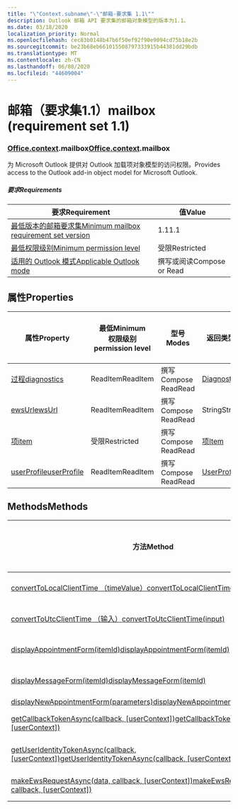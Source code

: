 ```yaml
---
title: "\"Context.subname\"-\"邮箱-要求集 1.1\""
description: Outlook 邮箱 API 要求集的邮箱对象模型的版本为1.1。
ms.date: 03/18/2020
localization_priority: Normal
ms.openlocfilehash: cec83b0148b47b6f50ef92f90e9094cd75b18e2b
ms.sourcegitcommit: be23b68eb661015508797333915b44381dd29bdb
ms.translationtype: MT
ms.contentlocale: zh-CN
ms.lasthandoff: 06/08/2020
ms.locfileid: "44609004"
---
```

# <a name="mailbox-requirement-set-11"></a><span data-ttu-id="a0d85-103">邮箱（要求集1.1）</span><span class="sxs-lookup"><span data-stu-id="a0d85-103">mailbox (requirement set 1.1)</span></span>

### <a name="officecontextmailbox"></a><span data-ttu-id="a0d85-104">[Office](office.md)[.context](office.context.md).mailbox</span><span class="sxs-lookup"><span data-stu-id="a0d85-104">[Office](office.md)[.context](office.context.md).mailbox</span></span>

<span data-ttu-id="a0d85-105">为 Microsoft Outlook 提供对 Outlook 加载项对象模型的访问权限。</span><span class="sxs-lookup"><span data-stu-id="a0d85-105">Provides access to the Outlook add-in object model for Microsoft Outlook.</span></span>

##### <a name="requirements"></a><span data-ttu-id="a0d85-106">要求</span><span class="sxs-lookup"><span data-stu-id="a0d85-106">Requirements</span></span>

|<span data-ttu-id="a0d85-107">要求</span><span class="sxs-lookup"><span data-stu-id="a0d85-107">Requirement</span></span>| <span data-ttu-id="a0d85-108">值</span><span class="sxs-lookup"><span data-stu-id="a0d85-108">Value</span></span>|
|---|---|
|[<span data-ttu-id="a0d85-109">最低版本的邮箱要求集</span><span class="sxs-lookup"><span data-stu-id="a0d85-109">Minimum mailbox requirement set version</span></span>](../../requirement-sets/outlook-api-requirement-sets.md)| <span data-ttu-id="a0d85-110">1.1</span><span class="sxs-lookup"><span data-stu-id="a0d85-110">1.1</span></span>|
|[<span data-ttu-id="a0d85-111">最低权限级别</span><span class="sxs-lookup"><span data-stu-id="a0d85-111">Minimum permission level</span></span>](../../../outlook/understanding-outlook-add-in-permissions.md)| <span data-ttu-id="a0d85-112">受限</span><span class="sxs-lookup"><span data-stu-id="a0d85-112">Restricted</span></span>|
|[<span data-ttu-id="a0d85-113">适用的 Outlook 模式</span><span class="sxs-lookup"><span data-stu-id="a0d85-113">Applicable Outlook mode</span></span>](../../../outlook/outlook-add-ins-overview.md#extension-points)| <span data-ttu-id="a0d85-114">撰写或阅读</span><span class="sxs-lookup"><span data-stu-id="a0d85-114">Compose or Read</span></span>|

## <a name="properties"></a><span data-ttu-id="a0d85-115">属性</span><span class="sxs-lookup"><span data-stu-id="a0d85-115">Properties</span></span>

| <span data-ttu-id="a0d85-116">属性</span><span class="sxs-lookup"><span data-stu-id="a0d85-116">Property</span></span> | <span data-ttu-id="a0d85-117">最低</span><span class="sxs-lookup"><span data-stu-id="a0d85-117">Minimum</span></span><br><span data-ttu-id="a0d85-118">权限级别</span><span class="sxs-lookup"><span data-stu-id="a0d85-118">permission level</span></span> | <span data-ttu-id="a0d85-119">型号</span><span class="sxs-lookup"><span data-stu-id="a0d85-119">Modes</span></span> | <span data-ttu-id="a0d85-120">返回类型</span><span class="sxs-lookup"><span data-stu-id="a0d85-120">Return type</span></span> | <span data-ttu-id="a0d85-121">最低</span><span class="sxs-lookup"><span data-stu-id="a0d85-121">Minimum</span></span><br><span data-ttu-id="a0d85-122">要求集</span><span class="sxs-lookup"><span data-stu-id="a0d85-122">requirement set</span></span> |
|---|---|---|---|:---:|
| [<span data-ttu-id="a0d85-123">过程</span><span class="sxs-lookup"><span data-stu-id="a0d85-123">diagnostics</span></span>](/javascript/api/outlook/office.mailbox?view=outlook-js-1.1#diagnostics) | <span data-ttu-id="a0d85-124">ReadItem</span><span class="sxs-lookup"><span data-stu-id="a0d85-124">ReadItem</span></span> | <span data-ttu-id="a0d85-125">撰写</span><span class="sxs-lookup"><span data-stu-id="a0d85-125">Compose</span></span><br><span data-ttu-id="a0d85-126">Read</span><span class="sxs-lookup"><span data-stu-id="a0d85-126">Read</span></span> | [<span data-ttu-id="a0d85-127">Diagnostics</span><span class="sxs-lookup"><span data-stu-id="a0d85-127">Diagnostics</span></span>](/javascript/api/outlook/office.diagnostics?view=outlook-js-1.1) | [<span data-ttu-id="a0d85-128">1.1</span><span class="sxs-lookup"><span data-stu-id="a0d85-128">1.1</span></span>](../requirement-set-1.1/outlook-requirement-set-1.1.md) |
| [<span data-ttu-id="a0d85-129">ewsUrl</span><span class="sxs-lookup"><span data-stu-id="a0d85-129">ewsUrl</span></span>](/javascript/api/outlook/office.mailbox?view=outlook-js-1.1#ewsurl) | <span data-ttu-id="a0d85-130">ReadItem</span><span class="sxs-lookup"><span data-stu-id="a0d85-130">ReadItem</span></span> | <span data-ttu-id="a0d85-131">撰写</span><span class="sxs-lookup"><span data-stu-id="a0d85-131">Compose</span></span><br><span data-ttu-id="a0d85-132">Read</span><span class="sxs-lookup"><span data-stu-id="a0d85-132">Read</span></span> | <span data-ttu-id="a0d85-133">String</span><span class="sxs-lookup"><span data-stu-id="a0d85-133">String</span></span> | [<span data-ttu-id="a0d85-134">1.1</span><span class="sxs-lookup"><span data-stu-id="a0d85-134">1.1</span></span>](../requirement-set-1.1/outlook-requirement-set-1.1.md) |
| [<span data-ttu-id="a0d85-135">项</span><span class="sxs-lookup"><span data-stu-id="a0d85-135">item</span></span>](office.context.mailbox.item.md) | <span data-ttu-id="a0d85-136">受限</span><span class="sxs-lookup"><span data-stu-id="a0d85-136">Restricted</span></span> | <span data-ttu-id="a0d85-137">撰写</span><span class="sxs-lookup"><span data-stu-id="a0d85-137">Compose</span></span><br><span data-ttu-id="a0d85-138">Read</span><span class="sxs-lookup"><span data-stu-id="a0d85-138">Read</span></span> | [<span data-ttu-id="a0d85-139">项</span><span class="sxs-lookup"><span data-stu-id="a0d85-139">Item</span></span>](/javascript/api/outlook/office.item?view=outlook-js-1.1) | [<span data-ttu-id="a0d85-140">1.1</span><span class="sxs-lookup"><span data-stu-id="a0d85-140">1.1</span></span>](../requirement-set-1.1/outlook-requirement-set-1.1.md) |
| [<span data-ttu-id="a0d85-141">userProfile</span><span class="sxs-lookup"><span data-stu-id="a0d85-141">userProfile</span></span>](/javascript/api/outlook/office.mailbox?view=outlook-js-1.1#userprofile) | <span data-ttu-id="a0d85-142">ReadItem</span><span class="sxs-lookup"><span data-stu-id="a0d85-142">ReadItem</span></span> | <span data-ttu-id="a0d85-143">撰写</span><span class="sxs-lookup"><span data-stu-id="a0d85-143">Compose</span></span><br><span data-ttu-id="a0d85-144">Read</span><span class="sxs-lookup"><span data-stu-id="a0d85-144">Read</span></span> | [<span data-ttu-id="a0d85-145">UserProfile</span><span class="sxs-lookup"><span data-stu-id="a0d85-145">UserProfile</span></span>](/javascript/api/outlook/office.userprofile?view=outlook-js-1.1) | [<span data-ttu-id="a0d85-146">1.1</span><span class="sxs-lookup"><span data-stu-id="a0d85-146">1.1</span></span>](../requirement-set-1.1/outlook-requirement-set-1.1.md) |

## <a name="methods"></a><span data-ttu-id="a0d85-147">Methods</span><span class="sxs-lookup"><span data-stu-id="a0d85-147">Methods</span></span>

| <span data-ttu-id="a0d85-148">方法</span><span class="sxs-lookup"><span data-stu-id="a0d85-148">Method</span></span> | <span data-ttu-id="a0d85-149">最低</span><span class="sxs-lookup"><span data-stu-id="a0d85-149">Minimum</span></span><br><span data-ttu-id="a0d85-150">权限级别</span><span class="sxs-lookup"><span data-stu-id="a0d85-150">permission level</span></span> | <span data-ttu-id="a0d85-151">型号</span><span class="sxs-lookup"><span data-stu-id="a0d85-151">Modes</span></span> | <span data-ttu-id="a0d85-152">最低</span><span class="sxs-lookup"><span data-stu-id="a0d85-152">Minimum</span></span><br><span data-ttu-id="a0d85-153">要求集</span><span class="sxs-lookup"><span data-stu-id="a0d85-153">requirement set</span></span> |
|---|---|---|:---:|
| [<span data-ttu-id="a0d85-154">convertToLocalClientTime （timeValue）</span><span class="sxs-lookup"><span data-stu-id="a0d85-154">convertToLocalClientTime(timeValue)</span></span>](/javascript/api/outlook/office.mailbox?view=outlook-js-1.1#converttolocalclienttime-timevalue-) | <span data-ttu-id="a0d85-155">ReadItem</span><span class="sxs-lookup"><span data-stu-id="a0d85-155">ReadItem</span></span> | <span data-ttu-id="a0d85-156">撰写</span><span class="sxs-lookup"><span data-stu-id="a0d85-156">Compose</span></span><br><span data-ttu-id="a0d85-157">Read</span><span class="sxs-lookup"><span data-stu-id="a0d85-157">Read</span></span> | [<span data-ttu-id="a0d85-158">1.1</span><span class="sxs-lookup"><span data-stu-id="a0d85-158">1.1</span></span>](../requirement-set-1.1/outlook-requirement-set-1.1.md) |
| [<span data-ttu-id="a0d85-159">convertToUtcClientTime （输入）</span><span class="sxs-lookup"><span data-stu-id="a0d85-159">convertToUtcClientTime(input)</span></span>](/javascript/api/outlook/office.mailbox?view=outlook-js-1.1#converttoutcclienttime-input-) | <span data-ttu-id="a0d85-160">ReadItem</span><span class="sxs-lookup"><span data-stu-id="a0d85-160">ReadItem</span></span> | <span data-ttu-id="a0d85-161">撰写</span><span class="sxs-lookup"><span data-stu-id="a0d85-161">Compose</span></span><br><span data-ttu-id="a0d85-162">Read</span><span class="sxs-lookup"><span data-stu-id="a0d85-162">Read</span></span> | [<span data-ttu-id="a0d85-163">1.1</span><span class="sxs-lookup"><span data-stu-id="a0d85-163">1.1</span></span>](../requirement-set-1.1/outlook-requirement-set-1.1.md) |
| [<span data-ttu-id="a0d85-164">displayAppointmentForm(itemId)</span><span class="sxs-lookup"><span data-stu-id="a0d85-164">displayAppointmentForm(itemId)</span></span>](/javascript/api/outlook/office.mailbox?view=outlook-js-1.1#displayappointmentform-itemid-) | <span data-ttu-id="a0d85-165">ReadItem</span><span class="sxs-lookup"><span data-stu-id="a0d85-165">ReadItem</span></span> | <span data-ttu-id="a0d85-166">撰写</span><span class="sxs-lookup"><span data-stu-id="a0d85-166">Compose</span></span><br><span data-ttu-id="a0d85-167">Read</span><span class="sxs-lookup"><span data-stu-id="a0d85-167">Read</span></span> | [<span data-ttu-id="a0d85-168">1.1</span><span class="sxs-lookup"><span data-stu-id="a0d85-168">1.1</span></span>](../requirement-set-1.1/outlook-requirement-set-1.1.md) |
| [<span data-ttu-id="a0d85-169">displayMessageForm(itemId)</span><span class="sxs-lookup"><span data-stu-id="a0d85-169">displayMessageForm(itemId)</span></span>](/javascript/api/outlook/office.mailbox?view=outlook-js-1.1#displaymessageform-itemid-) | <span data-ttu-id="a0d85-170">ReadItem</span><span class="sxs-lookup"><span data-stu-id="a0d85-170">ReadItem</span></span> | <span data-ttu-id="a0d85-171">撰写</span><span class="sxs-lookup"><span data-stu-id="a0d85-171">Compose</span></span><br><span data-ttu-id="a0d85-172">Read</span><span class="sxs-lookup"><span data-stu-id="a0d85-172">Read</span></span> | [<span data-ttu-id="a0d85-173">1.1</span><span class="sxs-lookup"><span data-stu-id="a0d85-173">1.1</span></span>](../requirement-set-1.1/outlook-requirement-set-1.1.md) |
| [<span data-ttu-id="a0d85-174">displayNewAppointmentForm(parameters)</span><span class="sxs-lookup"><span data-stu-id="a0d85-174">displayNewAppointmentForm(parameters)</span></span>](/javascript/api/outlook/office.mailbox?view=outlook-js-1.1#displaynewappointmentform-parameters-) | <span data-ttu-id="a0d85-175">ReadItem</span><span class="sxs-lookup"><span data-stu-id="a0d85-175">ReadItem</span></span> | <span data-ttu-id="a0d85-176">Read</span><span class="sxs-lookup"><span data-stu-id="a0d85-176">Read</span></span> | [<span data-ttu-id="a0d85-177">1.1</span><span class="sxs-lookup"><span data-stu-id="a0d85-177">1.1</span></span>](../requirement-set-1.1/outlook-requirement-set-1.1.md) |
| <span data-ttu-id="a0d85-178">[getCallbackTokenAsync(callback, [userContext])](/javascript/api/outlook/office.mailbox?view=outlook-js-1.1#getcallbacktokenasync-callback--usercontext-)</span><span class="sxs-lookup"><span data-stu-id="a0d85-178">[getCallbackTokenAsync(callback, [userContext])](/javascript/api/outlook/office.mailbox?view=outlook-js-1.1#getcallbacktokenasync-callback--usercontext-)</span></span> | <span data-ttu-id="a0d85-179">ReadItem</span><span class="sxs-lookup"><span data-stu-id="a0d85-179">ReadItem</span></span> | <span data-ttu-id="a0d85-180">撰写</span><span class="sxs-lookup"><span data-stu-id="a0d85-180">Compose</span></span><br><span data-ttu-id="a0d85-181">Read</span><span class="sxs-lookup"><span data-stu-id="a0d85-181">Read</span></span> | [<span data-ttu-id="a0d85-182">1.3</span><span class="sxs-lookup"><span data-stu-id="a0d85-182">1.3</span></span>](../requirement-set-1.3/outlook-requirement-set-1.3.md)<br>[<span data-ttu-id="a0d85-183">1.1</span><span class="sxs-lookup"><span data-stu-id="a0d85-183">1.1</span></span>](../requirement-set-1.1/outlook-requirement-set-1.1.md) |
| <span data-ttu-id="a0d85-184">[getUserIdentityTokenAsync(callback, [userContext])](/javascript/api/outlook/office.mailbox?view=outlook-js-1.1#getuseridentitytokenasync-callback--usercontext-)</span><span class="sxs-lookup"><span data-stu-id="a0d85-184">[getUserIdentityTokenAsync(callback, [userContext])](/javascript/api/outlook/office.mailbox?view=outlook-js-1.1#getuseridentitytokenasync-callback--usercontext-)</span></span> | <span data-ttu-id="a0d85-185">ReadItem</span><span class="sxs-lookup"><span data-stu-id="a0d85-185">ReadItem</span></span> | <span data-ttu-id="a0d85-186">撰写</span><span class="sxs-lookup"><span data-stu-id="a0d85-186">Compose</span></span><br><span data-ttu-id="a0d85-187">Read</span><span class="sxs-lookup"><span data-stu-id="a0d85-187">Read</span></span> | [<span data-ttu-id="a0d85-188">1.1</span><span class="sxs-lookup"><span data-stu-id="a0d85-188">1.1</span></span>](../requirement-set-1.1/outlook-requirement-set-1.1.md) |
| <span data-ttu-id="a0d85-189">[makeEwsRequestAsync(data, callback, [userContext])](/javascript/api/outlook/office.mailbox?view=outlook-js-1.1#makeewsrequestasync-data--callback--usercontext-)</span><span class="sxs-lookup"><span data-stu-id="a0d85-189">[makeEwsRequestAsync(data, callback, [userContext])](/javascript/api/outlook/office.mailbox?view=outlook-js-1.1#makeewsrequestasync-data--callback--usercontext-)</span></span> | <span data-ttu-id="a0d85-190">ReadWriteMailbox</span><span class="sxs-lookup"><span data-stu-id="a0d85-190">ReadWriteMailbox</span></span> | <span data-ttu-id="a0d85-191">撰写</span><span class="sxs-lookup"><span data-stu-id="a0d85-191">Compose</span></span><br><span data-ttu-id="a0d85-192">Read</span><span class="sxs-lookup"><span data-stu-id="a0d85-192">Read</span></span> | [<span data-ttu-id="a0d85-193">1.1</span><span class="sxs-lookup"><span data-stu-id="a0d85-193">1.1</span></span>](../requirement-set-1.1/outlook-requirement-set-1.1.md) |
